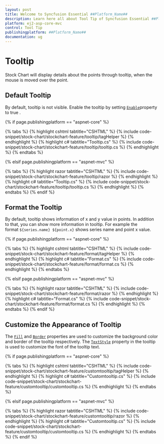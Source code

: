 ```yaml
---
layout: post
title: Welcome to Syncfusion Essential ##Platform_Name##
description: Learn here all about Tool Tip of Syncfusion Essential ##Platform_Name## widgets based on HTML5 and jQuery.
platform: ej2-asp-core-mvc
control: Tool Tip
publishingplatform: ##Platform_Name##
documentation: ug
---
```



# Tooltip

<!-- markdownlint-disable MD036 -->

Stock Chart will display details about the points through tooltip, when the mouse is moved over the point.

## Default Tooltip

By default, tooltip is not visible. Enable the tooltip by setting
[`Enable`](https://help.syncfusion.com/cr/aspnetcore-js2/Syncfusion.EJ2.Charts.ChartTooltipSettings.html#Syncfusion_EJ2_Charts_ChartTooltipSettings_Enable)property to true .

{% if page.publishingplatform == "aspnet-core" %}

{% tabs %}
{% highlight cshtml tabtitle="CSHTML" %}
{% include code-snippet/stock-chart/stockchart-feature/tooltip/tagHelper %}
{% endhighlight %}
{% highlight c# tabtitle="Tooltip.cs" %}
{% include code-snippet/stock-chart/stockchart-feature/tooltip/tooltip.cs %}
{% endhighlight %}
{% endtabs %}

{% elsif page.publishingplatform == "aspnet-mvc" %}

{% tabs %}
{% highlight razor tabtitle="CSHTML" %}
{% include code-snippet/stock-chart/stockchart-feature/tooltip/razor %}
{% endhighlight %}
{% highlight c# tabtitle="Tooltip.cs" %}
{% include code-snippet/stock-chart/stockchart-feature/tooltip/tooltip.cs %}
{% endhighlight %}
{% endtabs %}
{% endif %}



<!-- markdownlint-disable MD013 -->

## Format the Tooltip

<!-- markdownlint-disable MD013 -->

By default, tooltip shows information of x and y value in points. In addition to that, you can show more information in tooltip. For example the format `${series.name} ${point.x}` shows series name and point x value.

{% if page.publishingplatform == "aspnet-core" %}

{% tabs %}
{% highlight cshtml tabtitle="CSHTML" %}
{% include code-snippet/stock-chart/stockchart-feature/format/tagHelper %}
{% endhighlight %}
{% highlight c# tabtitle="Format.cs" %}
{% include code-snippet/stock-chart/stockchart-feature/format/format.cs %}
{% endhighlight %}
{% endtabs %}

{% elsif page.publishingplatform == "aspnet-mvc" %}

{% tabs %}
{% highlight razor tabtitle="CSHTML" %}
{% include code-snippet/stock-chart/stockchart-feature/format/razor %}
{% endhighlight %}
{% highlight c# tabtitle="Format.cs" %}
{% include code-snippet/stock-chart/stockchart-feature/format/format.cs %}
{% endhighlight %}
{% endtabs %}
{% endif %}



## Customize the Appearance of Tooltip

The [`Fill`](https://help.syncfusion.com/cr/aspnetcore-js2/Syncfusion.EJ2.Charts.ChartTooltipSettings.html#Syncfusion_EJ2_Charts_ChartTooltipSettings_Fill) and [`Border`](https://help.syncfusion.com/cr/aspnetcore-js2/Syncfusion.EJ2.Charts.ChartTooltipSettings.html#Syncfusion_EJ2_Charts_ChartTooltipSettings_Border) properties are used to customize the background color and border of the tooltip respectively. The [`TextStyle`](https://help.syncfusion.com/cr/aspnetcore-js2/Syncfusion.EJ2.Charts.ChartTooltipSettings.html#Syncfusion_EJ2_Charts_ChartTooltipSettings_TextStyle) property in the tooltip is used to customize the font of the tooltip text.

{% if page.publishingplatform == "aspnet-core" %}

{% tabs %}
{% highlight cshtml tabtitle="CSHTML" %}
{% include code-snippet/stock-chart/stockchart-feature/customtooltip/tagHelper %}
{% endhighlight %}
{% highlight c# tabtitle="Customtooltip.cs" %}
{% include code-snippet/stock-chart/stockchart-feature/customtooltip/customtooltip.cs %}
{% endhighlight %}
{% endtabs %}

{% elsif page.publishingplatform == "aspnet-mvc" %}

{% tabs %}
{% highlight razor tabtitle="CSHTML" %}
{% include code-snippet/stock-chart/stockchart-feature/customtooltip/razor %}
{% endhighlight %}
{% highlight c# tabtitle="Customtooltip.cs" %}
{% include code-snippet/stock-chart/stockchart-feature/customtooltip/customtooltip.cs %}
{% endhighlight %}
{% endtabs %}
{% endif %}


